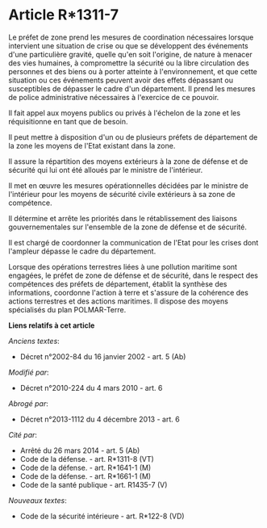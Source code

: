 # Article R*1311-7

Le préfet de zone prend les mesures de coordination nécessaires lorsque intervient une situation de crise ou que se
développent des événements d'une particulière gravité, quelle qu'en soit l'origine, de nature à menacer des vies humaines, à
compromettre la sécurité ou la libre circulation des personnes et des biens ou à porter atteinte à l'environnement, et que
cette situation ou ces événements peuvent avoir des effets dépassant ou susceptibles de dépasser le cadre d'un département.
Il prend les mesures de police administrative nécessaires à l'exercice de ce pouvoir.

Il fait appel aux moyens publics ou privés à l'échelon de la zone et les réquisitionne en tant que de besoin.

Il peut mettre à disposition d'un ou de plusieurs préfets de département de la zone les moyens de l'Etat existant dans la
zone.

Il assure la répartition des moyens extérieurs à la zone de défense et de sécurité qui lui ont été alloués par le ministre de
l'intérieur. 

Il met en œuvre les mesures opérationnelles décidées par le ministre de l'intérieur pour les moyens de sécurité civile
extérieurs à sa zone de compétence. 

Il détermine et arrête les priorités dans le rétablissement des liaisons gouvernementales sur l'ensemble de la zone de
défense et de sécurité. 

Il est chargé de coordonner la communication de l'Etat pour les crises dont l'ampleur dépasse le cadre du département. 

Lorsque des opérations terrestres liées à une pollution maritime sont engagées, le préfet de zone de défense et de sécurité,
dans le respect des compétences des préfets de département, établit la synthèse des informations, coordonne l'action à terre
et s'assure de la cohérence des actions terrestres et des actions maritimes. Il dispose des moyens spécialisés du plan
POLMAR-Terre.

**Liens relatifs à cet article**

_Anciens textes_:

  - Décret n°2002-84 du 16 janvier 2002 - art. 5 (Ab)

_Modifié par_:

  - Décret n°2010-224 du 4 mars 2010 - art. 6

_Abrogé par_:

  - Décret n°2013-1112 du 4 décembre 2013 - art. 6

_Cité par_:

  - Arrêté du 26 mars 2014 - art. 5 (Ab)
  - Code de la défense. - art. R*1311-8 (VT)
  - Code de la défense. - art. R*1641-1 (M)
  - Code de la défense. - art. R*1661-1 (M)
  - Code de la santé publique - art. R1435-7 (V)

_Nouveaux textes_:

  - Code de la sécurité intérieure - art. R*122-8 (VD)
